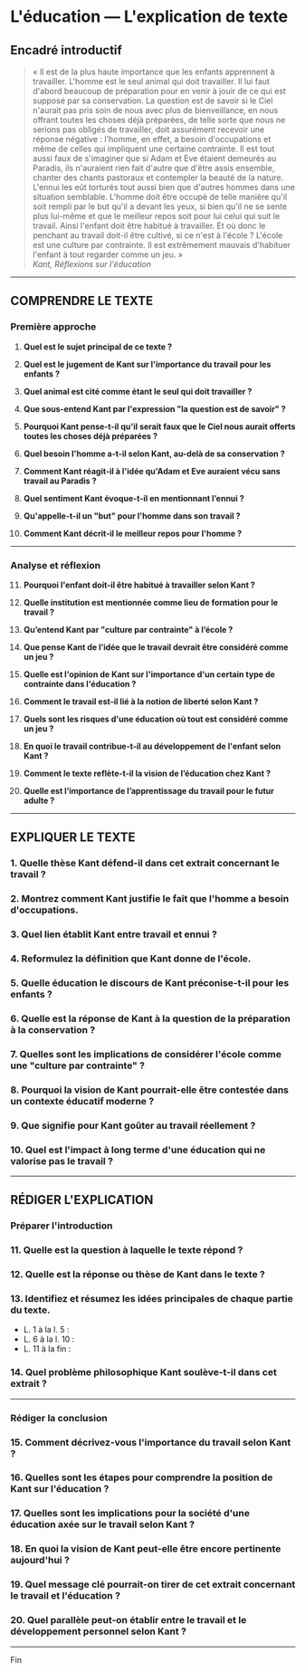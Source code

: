 # L'éducation — L'explication de texte

## Encadré introductif
> « Il est de la plus haute importance que les enfants apprennent à travailler. L'homme est le seul animal qui doit travailler. Il lui faut d'abord beaucoup de préparation pour en venir à jouir de ce qui est supposé par sa conservation. La question est de savoir si le Ciel n'aurait pas pris soin de nous avec plus de bienveillance, en nous offrant toutes les choses déjà préparées, de telle sorte que nous ne serions pas obligés de travailler, doit assurément recevoir une réponse négative : l'homme, en effet, a besoin d'occupations et même de celles qui impliquent une certaine contrainte. Il est tout aussi faux de s'imaginer que si Adam et Eve étaient demeurés au Paradis, ils n'auraient rien fait d'autre que d'être assis ensemble, chanter des chants pastoraux et contempler la beauté de la nature. L'ennui les eût torturés tout aussi bien que d'autres hommes dans une situation semblable. L'homme doit être occupé de telle manière qu'il soit rempli par le but qu'il a devant les yeux, si bien qu'il ne se sente plus lui-même et que le meilleur repos soit pour lui celui qui suit le travail. Ainsi l'enfant doit être habitué à travailler. Et où donc le penchant au travail doit-il être cultivé, si ce n'est à l'école ? L'école est une culture par contrainte. Il est extrêmement mauvais d'habituer l'enfant à tout regarder comme un jeu. »  
> *Kant, Réflexions sur l'éducation*

---

## COMPRENDRE LE TEXTE

### Première approche

1. **Quel est le sujet principal de ce texte ?**

2. **Quel est le jugement de Kant sur l'importance du travail pour les enfants ?**

3. **Quel animal est cité comme étant le seul qui doit travailler ?**

4. **Que sous-entend Kant par l'expression "la question est de savoir" ?**

5. **Pourquoi Kant pense-t-il qu'il serait faux que le Ciel nous aurait offerts toutes les choses déjà préparées ?**

6. **Quel besoin l'homme a-t-il selon Kant, au-delà de sa conservation ?**

7. **Comment Kant réagit-il à l'idée qu'Adam et Eve auraient vécu sans travail au Paradis ?**

8. **Quel sentiment Kant évoque-t-il en mentionnant l’ennui ?**

9. **Qu'appelle-t-il un "but" pour l'homme dans son travail ?**

10. **Comment Kant décrit-il le meilleur repos pour l'homme ?**

---

### Analyse et réflexion

11. **Pourquoi l'enfant doit-il être habitué à travailler selon Kant ?**

12. **Quelle institution est mentionnée comme lieu de formation pour le travail ?**

13. **Qu’entend Kant par "culture par contrainte" à l’école ?**

14. **Que pense Kant de l’idée que le travail devrait être considéré comme un jeu ?**

15. **Quelle est l'opinion de Kant sur l'importance d'un certain type de contrainte dans l'éducation ?**

16. **Comment le travail est-il lié à la notion de liberté selon Kant ?**

17. **Quels sont les risques d'une éducation où tout est considéré comme un jeu ?**

18. **En quoi le travail contribue-t-il au développement de l'enfant selon Kant ?**

19. **Comment le texte reflète-t-il la vision de l’éducation chez Kant ?**

20. **Quelle est l’importance de l’apprentissage du travail pour le futur adulte ?**

---

## EXPLIQUER LE TEXTE

### 1. Quelle thèse Kant défend-il dans cet extrait concernant le travail ? 

### 2. Montrez comment Kant justifie le fait que l'homme a besoin d'occupations.

### 3. Quel lien établit Kant entre travail et ennui ?

### 4. Reformulez la définition que Kant donne de l'école.

### 5. Quelle éducation le discours de Kant préconise-t-il pour les enfants ? 

### 6. Quelle est la réponse de Kant à la question de la préparation à la conservation ?

### 7. Quelles sont les implications de considérer l'école comme une "culture par contrainte" ?

### 8. Pourquoi la vision de Kant pourrait-elle être contestée dans un contexte éducatif moderne ?

### 9. Que signifie pour Kant goûter au travail réellement ?

### 10. Quel est l'impact à long terme d'une éducation qui ne valorise pas le travail ? 

--- 

## RÉDIGER L'EXPLICATION

### Préparer l'introduction

### 11. Quelle est la question à laquelle le texte répond ? 

### 12. Quelle est la réponse ou thèse de Kant dans le texte ? 

### 13. Identifiez et résumez les idées principales de chaque partie du texte.
- L. 1 à la l. 5 : 
- L. 6 à la l. 10 : 
- L. 11 à la fin : 

### 14. Quel problème philosophique Kant soulève-t-il dans cet extrait ?

---

### Rédiger la conclusion

### 15. Comment décrivez-vous l'importance du travail selon Kant ? 

### 16. Quelles sont les étapes pour comprendre la position de Kant sur l'éducation ? 

### 17. Quelles sont les implications pour la société d'une éducation axée sur le travail selon Kant ? 

### 18. En quoi la vision de Kant peut-elle être encore pertinente aujourd'hui ? 

### 19. Quel message clé pourrait-on tirer de cet extrait concernant le travail et l'éducation ? 

### 20. Quel parallèle peut-on établir entre le travail et le développement personnel selon Kant ? 

--- 

Fin 